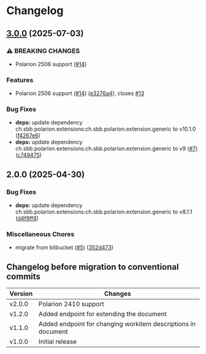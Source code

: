 # Changelog

## [3.0.0](https://github.com/SchweizerischeBundesbahnen/ch.sbb.polarion.extension.test-data/compare/v2.0.0...v3.0.0) (2025-07-03)


### ⚠ BREAKING CHANGES

* Polarion 2506 support ([#14](https://github.com/SchweizerischeBundesbahnen/ch.sbb.polarion.extension.test-data/issues/14))

### Features

* Polarion 2506 support ([#14](https://github.com/SchweizerischeBundesbahnen/ch.sbb.polarion.extension.test-data/issues/14)) ([e3276a4](https://github.com/SchweizerischeBundesbahnen/ch.sbb.polarion.extension.test-data/commit/e3276a424203289b559e136a11d38f6c94f6a48c)), closes [#13](https://github.com/SchweizerischeBundesbahnen/ch.sbb.polarion.extension.test-data/issues/13)


### Bug Fixes

* **deps:** update dependency ch.sbb.polarion.extensions:ch.sbb.polarion.extension.generic to v10.1.0 ([f4267e6](https://github.com/SchweizerischeBundesbahnen/ch.sbb.polarion.extension.test-data/commit/f4267e6ee9f83a7edb42fcf9d5996b29cf6234b1))
* **deps:** update dependency ch.sbb.polarion.extensions:ch.sbb.polarion.extension.generic to v9 ([#7](https://github.com/SchweizerischeBundesbahnen/ch.sbb.polarion.extension.test-data/issues/7)) ([c749475](https://github.com/SchweizerischeBundesbahnen/ch.sbb.polarion.extension.test-data/commit/c7494752f22336b6af63f5537a281b063901b99b))

## 2.0.0 (2025-04-30)


### Bug Fixes

* **deps:** update dependency ch.sbb.polarion.extensions:ch.sbb.polarion.extension.generic to v8.1.1 ([d4f9ff8](https://github.com/SchweizerischeBundesbahnen/ch.sbb.polarion.extension.test-data/commit/d4f9ff81e640a82a1fdd62f079f05f6753207d01))


### Miscellaneous Chores

* migrate from bitbucket ([#5](https://github.com/SchweizerischeBundesbahnen/ch.sbb.polarion.extension.test-data/issues/5)) ([352d473](https://github.com/SchweizerischeBundesbahnen/ch.sbb.polarion.extension.test-data/commit/352d47342fc29712585661d75e15e3ca5cde5179))

## Changelog before migration to conventional commits

| Version | Changes                                                       |
|---------|---------------------------------------------------------------|
| v2.0.0  | Polarion 2410 support                                         |
| v1.2.0  | Added endpoint for extending the document                     |
| v1.1.0  | Added endpoint for changing workitem descriptions in document |
| v1.0.0  | Initial release                                               |
